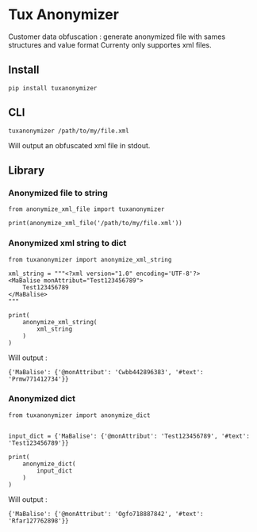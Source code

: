 # Tux Anonymizer

Customer data obfuscation : generate anonymized file with sames structures and value format
Currenty only supportes xml files.

## Install

```
pip install tuxanonymizer
```

## CLI

```
tuxanonymizer /path/to/my/file.xml
```

Will output an obfuscated xml file in stdout.

## Library


### Anonymized file to string

```
from anonymize_xml_file import tuxanonymizer

print(anonymize_xml_file('/path/to/my/file.xml'))
```

### Anonymized xml string to dict


```
from tuxanonymizer import anonymize_xml_string

xml_string = """<?xml version="1.0" encoding='UTF-8'?>
<MaBalise monAttribut="Test123456789">
    Test123456789
</MaBalise>
"""

print(
    anonymize_xml_string(
        xml_string
    )
)
```

Will output :

```
{'MaBalise': {'@monAttribut': 'Cwbb442896383', '#text': 'Prmw771412734'}}
```

### Anonymized dict

```
from tuxanonymizer import anonymize_dict


input_dict = {'MaBalise': {'@monAttribut': 'Test123456789', '#text': 'Test123456789'}}

print(
    anonymize_dict(
        input_dict
    )
)
```

Will output :
```
{'MaBalise': {'@monAttribut': 'Ogfo718887842', '#text': 'Rfar127762898'}}
```